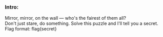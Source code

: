 ### Intro:

Mirror, mirror, on the wall — who's the fairest of them all? <br/>
Don't just stare, do something. Solve this puzzle and I'll tell you a secret.<br/>
Flag format: flag{secret}
